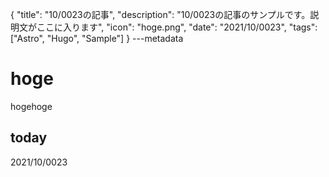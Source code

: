 {
  "title": "10/0023の記事",
  "description": "10/0023の記事のサンプルです。説明文がここに入ります",
  "icon": "hoge.png",
  "date": "2021/10/0023",
  "tags": ["Astro", "Hugo", "Sample"]
}
---metadata

# hoge
hogehoge

## today
2021/10/0023